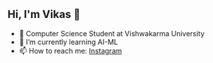 ## Hi, I'm Vikas 👋
- 🧠 Computer Science Student at Vishwakarma University<br>
- 🌱 I’m currently learning AI-ML<br>
- 📫 How to reach me: [Instagram](https://www.instagram.com/vicky_d_404/)<br>
<!--
**Vicky404-git/Vicky404-git** is a ✨ _special_ ✨ repository because its `README.md` (this file) appears on your GitHub profile.

Here are some ideas to get you started:

- 🔭 I’m currently working on ...
- 🌱 I’m currently learning ...
- 👯 I’m looking to collaborate on ...
- 🤔 I’m looking for help with ...
- 💬 Ask me about ...
- 📫 How to reach me: ...
- 😄 Pronouns: ...
- ⚡ Fun fact: ...
-->
